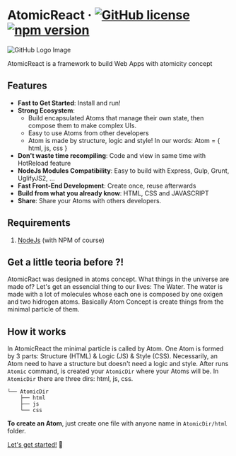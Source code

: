 # AtomicReact  &middot; [![GitHub license](https://img.shields.io/badge/license-MIT-blue.svg)](https://github.com/facebook/react/blob/master/LICENSE) [![npm version](https://img.shields.io/npm/v/atomicreact.svg?style=flat)](https://www.npmjs.com/package/atomicreact)

![GitHub Logo Image](/assets/logo.svg?123)

AtomicReact is a framework to build Web Apps with atomicity concept
## Features

* **Fast to Get Started**: Install and run!
* **Strong Ecosystem**:
    *  Build encapsulated Atoms that manage their own state, then compose them to make complex UIs.
    *  Easy to use Atoms from other developers
    *  Atom is made by structure, logic and style! In our words: Atom = { html, js, css }
* **Don't waste time recompiling**: Code and view in same time with HotReload feature
* **NodeJs Modules Compatibility**: Easy to build with Express, Gulp, Grunt, UglifyJS2, ...
* **Fast Front-End Development**: Create once, reuse afterwards
* **Build from what you already know**: HTML, CSS and JAVASCRIPT
* **Share**: Share your Atoms with others developers.

## Requirements
1. [NodeJs](https://nodejs.org) (with NPM of course)

## Get a little teoria before ?!
AtomicRact was designed in atoms concept. What things in the universe are made of?
Let's get an essencial thing to our lives: The Water. The water is made with a lot of molecules whose each one is composed by one oxigen and two hidrogen atoms.
Basically Atom Concept is create things from the minimal particle of them.

## How it works
In AtomicReact the minimal particle is called by Atom. One Atom is formed by 3 parts: Structure (HTML) & Logic (JS) & Style (CSS). Necessarily, an Atom need to have a structure but doesn't need a logic and style.
After runs `Atomic` command,  is created your `AtomicDir` where your Atoms will be.
In `AtomicDir` there are three dirs: html, js, css.
``` text
└── AtomicDir
    ├── html
    ├── js
    └── css
```
**To create an Atom**, just create one file with anyone name in `AtomicDir/html` folder.

[Let's get started!](getStarted?id=installation) :rocket:
